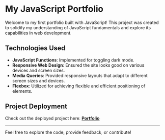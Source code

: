 # My JavaScript Portfolio

Welcome to my first portfolio built with JavaScript! This project was created to solidify my understanding of JavaScript fundamentals and explore its capabilities in web development.

## Technologies Used

* **JavaScript Functions**: Implemented for toggling dark mode.
* **Responsive Web Design**: Ensured the site looks good on various devices and screen sizes.
* **Media Queries**: Provided responsive layouts that adapt to different screen sizes and devices.
* **Flexbox**: Utilized for achieving flexible and efficient positioning of elements.

## Project Deployment

Check out the deployed project here: **[Portfolio](https://portfolio-plcr.vercel.app/index.html/)**

---

Feel free to explore the code, provide feedback, or contribute!